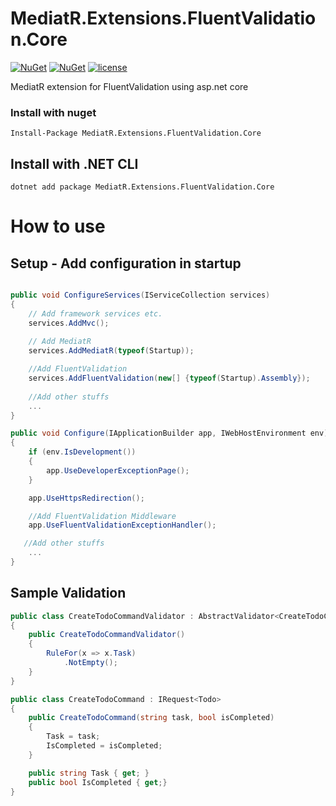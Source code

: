 # MediatR.Extensions.FluentValidation.Core

[![NuGet](https://img.shields.io/nuget/dt/MediatR.Extensions.FluentValidation.Core.svg)](https://www.nuget.org/packages/MediatR.Extensions.FluentValidation.Core) 
[![NuGet](https://img.shields.io/nuget/vpre/MediatR.Extensions.FluentValidation.Core.svg)](https://www.nuget.org/packages/MediatR.Extensions.FluentValidation.Core)
[![license](https://img.shields.io/github/license/bioyeneye/MediatR.Extensions.FluentValidation.AspNetCore.svg)](https://github.com/bioyeneye/MediatR.Extensions.FluentValidation.Core/blob/master/LICENSE)

MediatR extension for FluentValidation using asp.net core

### Install with nuget

```
Install-Package MediatR.Extensions.FluentValidation.Core
```

## Install with .NET CLI
```
dotnet add package MediatR.Extensions.FluentValidation.Core
```

# How to use

## Setup - Add configuration in startup 


```csharp

public void ConfigureServices(IServiceCollection services)
{
    // Add framework services etc.
    services.AddMvc();
    
    // Add MediatR
    services.AddMediatR(typeof(Startup));

    //Add FluentValidation
    services.AddFluentValidation(new[] {typeof(Startup).Assembly});
    
    //Add other stuffs
    ...
}

public void Configure(IApplicationBuilder app, IWebHostEnvironment env)
{
    if (env.IsDevelopment())
    {
        app.UseDeveloperExceptionPage();
    }

    app.UseHttpsRedirection();

    //Add FluentValidation Middleware
    app.UseFluentValidationExceptionHandler();

   //Add other stuffs
    ...
}

```

## Sample Validation

```csharp
public class CreateTodoCommandValidator : AbstractValidator<CreateTodoCommand>
{
    public CreateTodoCommandValidator()
    {
        RuleFor(x => x.Task)
            .NotEmpty();
    }
}

public class CreateTodoCommand : IRequest<Todo>
{
    public CreateTodoCommand(string task, bool isCompleted)
    {
        Task = task;
        IsCompleted = isCompleted;
    }

    public string Task { get; }
    public bool IsCompleted { get;}
}
```
